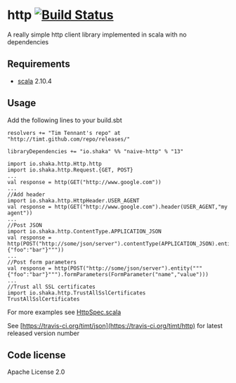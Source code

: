 http  [![Build Status](https://travis-ci.org/timt/naive-http.png?branch=master)](https://travis-ci.org/timt/naive-http)
====
A really simple http client library implemented in scala with no dependencies


Requirements
------------

* [scala](http://www.scala-lang.org) 2.10.4

Usage
-----
Add the following lines to your build.sbt

    resolvers += "Tim Tennant's repo" at "http://timt.github.com/repo/releases/"

    libraryDependencies += "io.shaka" %% "naive-http" % "13"

    import io.shaka.http.Http.http
    import io.shaka.http.Request.{GET, POST}
    ...
    val response = http(GET("http://www.google.com"))
    ...
    //Add header
    import io.shaka.http.HttpHeader.USER_AGENT
    val response = http(GET("http://www.google.com").header(USER_AGENT,"my agent"))
    ...
    //Post JSON
    import io.shaka.http.ContentType.APPLICATION_JSON
    val response = http(POST("http://some/json/server").contentType(APPLICATION_JSON).entity("""{"foo":"bar"}"""))
    ...
    //Post form parameters
    val response = http(POST("http://some/json/server").entity("""{"foo":"bar"}""").formParameters(FormParameter("name","value")))
    ...
    //Trust all SSL certificates
    import io.shaka.http.TrustAllSslCertificates
    TrustAllSslCertificates

For more examples see [HttpSpec.scala](https://github.com/timt/http/blob/master/src/test/scala/io/shaka/http/HttpSpec.scala)

See [https://travis-ci.org/timt/json](https://travis-ci.org/timt/http) for latest released version number


Code license
------------
Apache License 2.0